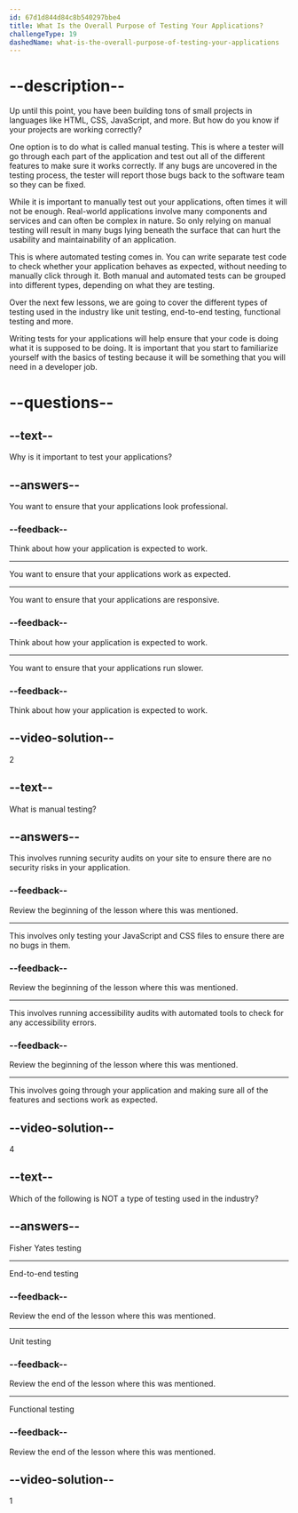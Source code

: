 ```yaml
---
id: 67d1d844d84c8b540297bbe4
title: What Is the Overall Purpose of Testing Your Applications?
challengeType: 19
dashedName: what-is-the-overall-purpose-of-testing-your-applications
---
```


# --description--

Up until this point, you have been building tons of small projects in languages like HTML, CSS, JavaScript, and more. But how do you know if your projects are working correctly?

One option is to do what is called manual testing. This is where a tester will go through each part of the application and test out all of the different features to make sure it works correctly. If any bugs are uncovered in the testing process, the tester will report those bugs back to the software team so they can be fixed.

While it is important to manually test out your applications, often times it will not be enough. Real-world applications involve many components and services and can often be complex in nature. So only relying on manual testing will result in many bugs lying beneath the surface that can hurt the usability and maintainability of an application.

This is where automated testing comes in. You can write separate test code to check whether your application behaves as expected, without needing to manually click through it. Both manual and automated tests can be grouped into different types, depending on what they are testing.

Over the next few lessons, we are going to cover the different types of testing used in the industry like unit testing, end-to-end testing, functional testing and more.

Writing tests for your applications will help ensure that your code is doing what it is supposed to be doing. It is important that you start to familiarize yourself with the basics of testing because it will be something that you will need in a developer job.

# --questions--

## --text--

Why is it important to test your applications?

## --answers--

You want to ensure that your applications look professional.

### --feedback--

Think about how your application is expected to work.

---

You want to ensure that your applications work as expected.

---

You want to ensure that your applications are responsive.

### --feedback--

Think about how your application is expected to work.

---

You want to ensure that your applications run slower.

### --feedback--

Think about how your application is expected to work.

## --video-solution--

2

## --text--

What is manual testing?

## --answers--

This involves running security audits on your site to ensure there are no security risks in your application.

### --feedback--

Review the beginning of the lesson where this was mentioned.

---

This involves only testing your JavaScript and CSS files to ensure there are no bugs in them.

### --feedback--

Review the beginning of the lesson where this was mentioned.

---

This involves running accessibility audits with automated tools to check for any accessibility errors.

### --feedback--

Review the beginning of the lesson where this was mentioned.

---

This involves going through your application and making sure all of the features and sections work as expected.

## --video-solution--

4

## --text--

Which of the following is NOT a type of testing used in the industry?

## --answers--

Fisher Yates testing

---

End-to-end testing

### --feedback--

Review the end of the lesson where this was mentioned.

---

Unit testing

### --feedback--

Review the end of the lesson where this was mentioned.

---

Functional testing

### --feedback--

Review the end of the lesson where this was mentioned.

## --video-solution--

1
